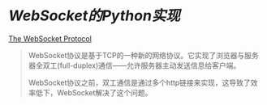 # *WebSocket的Python实现*

[The WebSocket Protocol](https://tools.ietf.org/html/rfc6455)

> WebSocket协议是基于TCP的一种新的网络协议。它实现了浏览器与服务器全双工(full-duplex)通信——允许服务器主动发送信息给客户端。
>
> WebSocket协议之前，双工通信是通过多个http链接来实现，这导致了效率低下，WebSocket解决了这个问题。

